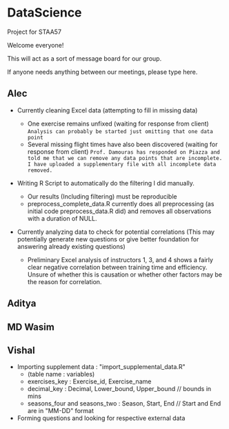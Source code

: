 # DataScience
Project for STAA57

Welcome everyone!

This will act as a sort of message board for our group.

If  anyone needs anything between our meetings, please type here.

## Alec
- Currently cleaning Excel data (attempting to fill in missing data)
  - One exercise remains unfixed (waiting for response from client) `Analysis can probably be started just omitting that one data point`
  - Several missing flight times have also been discovered (waiting for response from client) `Prof. Damouras has responded on Piazza and told me that we can remove any data points that are incomplete. I have uploaded a supplementary file with all incomplete data removed.`
  
- Writing R Script to automatically do the filtering I did manually.
  - Our results (Including filtering) must be reproducible
  - preprocess_complete_data.R currently does all preprocessing (as initial code preprocess_data.R did) and removes all observations with a duration of NULL.
  
- Currently analyzing data to check for potential correlations (This may potentially generate new questions or give better foundation for answering already existing questions)
  - Preliminary Excel analysis of instructors 1, 3, and 4 shows a fairly clear negative correlation between training time and efficiency. Unsure of whether this is causation or    whether other factors may be the reason for correlation.
  
## Aditya


## MD Wasim


## Vishal
- Importing supplement data : "import_supplemental_data.R"
  - (table name : variables) 
  - exercises_key : Exercise_id, Exercise_name
  - decimal_key : Decimal, Lower_bound, Upper_bound // bounds in mins
  - seasons_four and seasons_two : Season, Start, End // Start and End are in "MM-DD" format
- Forming questions and looking for respective external data
